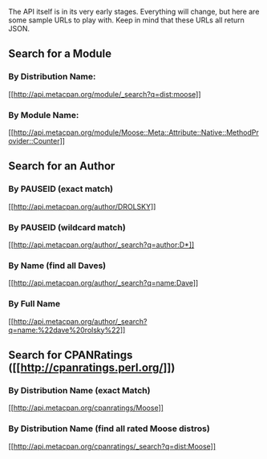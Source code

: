 The API itself is in its very early stages.  Everything will change, but here are some sample URLs to play with.  Keep in mind that these URLs all return JSON.

## Search for a Module

### By Distribution Name:
[[http://api.metacpan.org/module/_search?q=dist:moose]]

### By Module Name:
[[http://api.metacpan.org/module/Moose::Meta::Attribute::Native::MethodProvider::Counter]]

## Search for an Author

### By PAUSEID (exact match)
[[http://api.metacpan.org/author/DROLSKY]]

### By PAUSEID (wildcard match)
[[http://api.metacpan.org/author/_search?q=author:D*]]

### By Name (find all Daves)
[[http://api.metacpan.org/author/_search?q=name:Dave]]

### By Full Name
[[http://api.metacpan.org/author/_search?q=name:%22dave%20rolsky%22]]

## Search for CPANRatings ([[http://cpanratings.perl.org/]])

### By Distribution Name (exact Match)
[[http://api.metacpan.org/cpanratings/Moose]]

### By Distribution Name (find all rated Moose distros)
[[http://api.metacpan.org/cpanratings/_search?q=dist:Moose]]
